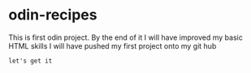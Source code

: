 # odin-recipes
This is first odin project. By the end of it
      I will have improved my basic HTML skills
      I will have pushed my first project onto my git hub
    
    let's get it
